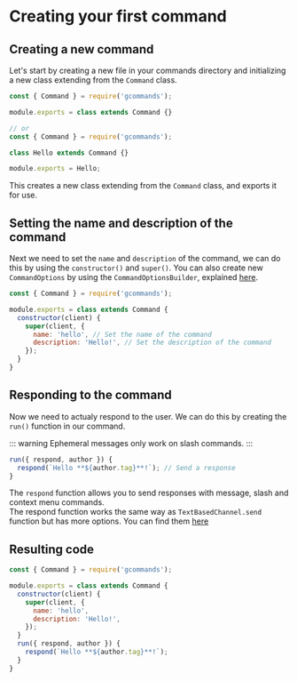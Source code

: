 # Creating your first command

## Creating a new command
Let's start by creating a new file in your commands directory and initializing a new class extending from the `Command` class.

```js
const { Command } = require('gcommands');

module.exports = class extends Command {}

// or
const { Command } = require('gcommands');

class Hello extends Command {}

module.exports = Hello;
```

This creates a new class extending from the `Command` class, and exports it for use.

## Setting the name and description of the command

Next we need to set the `name` and `description` of the command, we can do this by using the `constructor()` and `super()`.
You can also create new `CommandOptions` by using the `CommandOptionsBuilder`, explained [here](./usingbuilders.md).

```javascript
const { Command } = require('gcommands');

module.exports = class extends Command {
  constructor(client) {
    super(client, {
      name: 'hello', // Set the name of the command
      description: 'Hello!', // Set the description of the command
    });
  }
}
```

## Responding to the command
Now we need to actualy respond to the user. We can do this by creating the `run()` function in our command.

::: warning
Ephemeral messages only work on slash commands.
:::

```javascript
run({ respond, author }) {
  respond(`Hello **${author.tag}**!`); // Send a response
}
```


The `respond` function allows you to send responses with message, slash and context menu commands.  
The respond function works the same way as `TextBasedChannel.send` function but has more options. You can find them [here](https://gcommands.js.org/docs/#/docs/main/dev/typedef/GPayloadOptions)

## Resulting code

```javascript
const { Command } = require('gcommands');

module.exports = class extends Command {
  constructor(client) {
    super(client, {
      name: 'hello',
      description: 'Hello!',
    });
  }
  run({ respond, author }) {
    respond(`Hello **${author.tag}**!`);
  }
}
```
